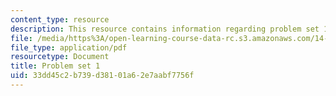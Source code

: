 ```yaml
---
content_type: resource
description: This resource contains information regarding problem set 1.
file: /media/https%3A/open-learning-course-data-rc.s3.amazonaws.com/14-471-public-economics-i-fall-2012/33dd45c2b739d38101a62e7aabf7756f_MIT14_471F12_pset1.pdf
file_type: application/pdf
resourcetype: Document
title: Problem set 1
uid: 33dd45c2-b739-d381-01a6-2e7aabf7756f
---
```

